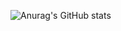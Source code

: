 ![Anurag's GitHub stats](https://github-readme-stats.vercel.app/api?username=woundmee&show_icons=true&theme=github_dark)

<!--![Anurag's GitHub stats](https://github-readme-stats.vercel.app/api?username=woundmee&show_icons=true&theme=gotham) -->
